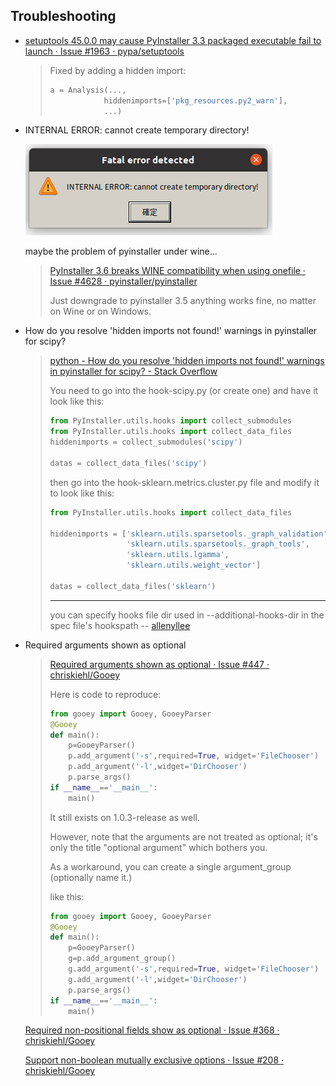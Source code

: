 ## Troubleshooting

- [setuptools 45.0.0 may cause PyInstaller 3.3 packaged executable fail to launch · Issue #1963 · pypa/setuptools](https://github.com/pypa/setuptools/issues/1963)

    > Fixed by adding a hidden import:
    >
    > ```python
    > a = Analysis(...,
    >             hiddenimports=['pkg_resources.py2_warn'],
    >             ...)
    > ```

- INTERNAL ERROR: cannot create temporary directory!

    ![INTERNAL ERROR: cannot create temporary directory!](./assets/Deepin%20截圖_選取範圍_20200601201922.png)

    maybe the problem of pyinstaller under wine...

    > [PyInstaller 3.6 breaks WINE compatibility when using onefile · Issue #4628 · pyinstaller/pyinstaller](https://github.com/pyinstaller/pyinstaller/issues/4628)
    >
    > Just downgrade to pyinstaller 3.5 anything works fine, no matter on Wine or on Windows.

- How do you resolve 'hidden imports not found!' warnings in pyinstaller for scipy?

    > [python - How do you resolve 'hidden imports not found!' warnings in pyinstaller for scipy? - Stack Overflow](https://stackoverflow.com/questions/49559770/how-do-you-resolve-hidden-imports-not-found-warnings-in-pyinstaller-for-scipy])
    >
    > You need to go into the hook-scipy.py (or create one) and have it look like this:
    >
    > ```python
    > from PyInstaller.utils.hooks import collect_submodules
    > from PyInstaller.utils.hooks import collect_data_files
    > hiddenimports = collect_submodules('scipy')
    >
    > datas = collect_data_files('scipy')
    > ```
    >
    > then go into the hook-sklearn.metrics.cluster.py file and modify it to look like this:
    >
    > ```python
    > from PyInstaller.utils.hooks import collect_data_files
    >
    > hiddenimports = ['sklearn.utils.sparsetools._graph_validation',
    >                  'sklearn.utils.sparsetools._graph_tools',
    >                  'sklearn.utils.lgamma',
    >                  'sklearn.utils.weight_vector']
    >
    > datas = collect_data_files('sklearn')
    > ```
    >
    > ---
    > you can specify hooks file dir used in --additional-hooks-dir in the spec file's hookspath -- [allenyllee](https://stackoverflow.com/users/1851492/allenyllee "399 reputation")

- Required arguments shown as optional

    > [Required arguments shown as optional · Issue #447 · chriskiehl/Gooey](https://github.com/chriskiehl/Gooey/issues/447)
    >
    > Here is code to reproduce:
    >
    > ```python
    > from gooey import Gooey, GooeyParser
    > @Gooey
    > def main():
    >     p=GooeyParser()
    >     p.add_argument('-s',required=True, widget='FileChooser')
    >     p.add_argument('-l',widget='DirChooser')
    >     p.parse_args()
    > if __name__=='__main__':
    >     main()
    >
    > ```
    >
    > It still exists on 1.0.3-release as well.
    >
    > However, note that the arguments are not treated as optional; it's only the title "optional argument" which bothers you.
    >
    > As a workaround, you can create a single argument_group (optionally name it.)
    >
    > like this:
    >
    > ```python
    > from gooey import Gooey, GooeyParser
    > @Gooey
    > def main():
    >     p=GooeyParser()
    >     g=p.add_argument_group()
    >     g.add_argument('-s',required=True, widget='FileChooser')
    >     g.add_argument('-l',widget='DirChooser')
    >     p.parse_args()
    > if __name__=='__main__':
    >     main()
    >
    > ```

    [Required non-positional fields show as optional · Issue #368 · chriskiehl/Gooey](https://github.com/chriskiehl/Gooey/issues/368)

    [Support non-boolean mutually exclusive options · Issue #208 · chriskiehl/Gooey](https://github.com/chriskiehl/Gooey/issues/208)
